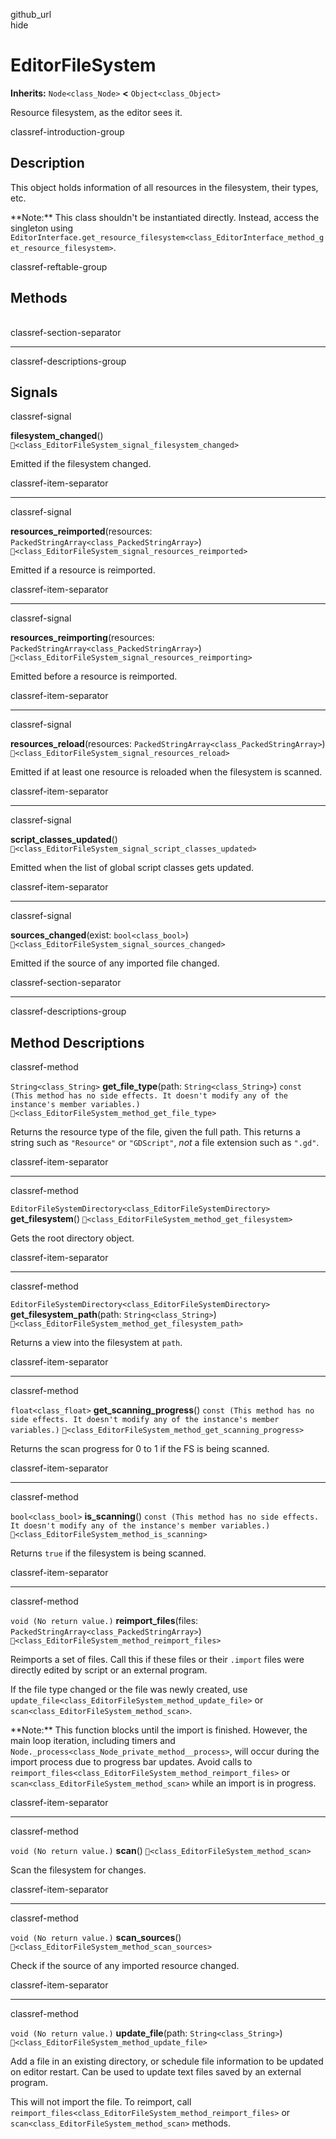 github\_url  
hide

# EditorFileSystem

**Inherits:** `Node<class_Node>` **&lt;** `Object<class_Object>`

Resource filesystem, as the editor sees it.

classref-introduction-group

## Description

This object holds information of all resources in the filesystem, their
types, etc.

\*\*Note:\*\* This class shouldn't be instantiated directly. Instead,
access the singleton using
`EditorInterface.get_resource_filesystem<class_EditorInterface_method_get_resource_filesystem>`.

classref-reftable-group

## Methods

<table>
<tbody>
<tr>
</tr>
<tr>
</tr>
<tr>
</tr>
<tr>
</tr>
<tr>
</tr>
<tr>
</tr>
<tr>
</tr>
<tr>
</tr>
<tr>
</tr>
</tbody>
</table>

classref-section-separator

------------------------------------------------------------------------

classref-descriptions-group

## Signals

classref-signal

**filesystem\_changed**()
`🔗<class_EditorFileSystem_signal_filesystem_changed>`

Emitted if the filesystem changed.

classref-item-separator

------------------------------------------------------------------------

classref-signal

**resources\_reimported**(resources:
`PackedStringArray<class_PackedStringArray>`)
`🔗<class_EditorFileSystem_signal_resources_reimported>`

Emitted if a resource is reimported.

classref-item-separator

------------------------------------------------------------------------

classref-signal

**resources\_reimporting**(resources:
`PackedStringArray<class_PackedStringArray>`)
`🔗<class_EditorFileSystem_signal_resources_reimporting>`

Emitted before a resource is reimported.

classref-item-separator

------------------------------------------------------------------------

classref-signal

**resources\_reload**(resources:
`PackedStringArray<class_PackedStringArray>`)
`🔗<class_EditorFileSystem_signal_resources_reload>`

Emitted if at least one resource is reloaded when the filesystem is
scanned.

classref-item-separator

------------------------------------------------------------------------

classref-signal

**script\_classes\_updated**()
`🔗<class_EditorFileSystem_signal_script_classes_updated>`

Emitted when the list of global script classes gets updated.

classref-item-separator

------------------------------------------------------------------------

classref-signal

**sources\_changed**(exist: `bool<class_bool>`)
`🔗<class_EditorFileSystem_signal_sources_changed>`

Emitted if the source of any imported file changed.

classref-section-separator

------------------------------------------------------------------------

classref-descriptions-group

## Method Descriptions

classref-method

`String<class_String>` **get\_file\_type**(path: `String<class_String>`)
`const (This method has no side effects. It doesn't modify any of the instance's member variables.)`
`🔗<class_EditorFileSystem_method_get_file_type>`

Returns the resource type of the file, given the full path. This returns
a string such as `"Resource"` or `"GDScript"`, *not* a file extension
such as `".gd"`.

classref-item-separator

------------------------------------------------------------------------

classref-method

`EditorFileSystemDirectory<class_EditorFileSystemDirectory>`
**get\_filesystem**() `🔗<class_EditorFileSystem_method_get_filesystem>`

Gets the root directory object.

classref-item-separator

------------------------------------------------------------------------

classref-method

`EditorFileSystemDirectory<class_EditorFileSystemDirectory>`
**get\_filesystem\_path**(path: `String<class_String>`)
`🔗<class_EditorFileSystem_method_get_filesystem_path>`

Returns a view into the filesystem at `path`.

classref-item-separator

------------------------------------------------------------------------

classref-method

`float<class_float>` **get\_scanning\_progress**()
`const (This method has no side effects. It doesn't modify any of the instance's member variables.)`
`🔗<class_EditorFileSystem_method_get_scanning_progress>`

Returns the scan progress for 0 to 1 if the FS is being scanned.

classref-item-separator

------------------------------------------------------------------------

classref-method

`bool<class_bool>` **is\_scanning**()
`const (This method has no side effects. It doesn't modify any of the instance's member variables.)`
`🔗<class_EditorFileSystem_method_is_scanning>`

Returns `true` if the filesystem is being scanned.

classref-item-separator

------------------------------------------------------------------------

classref-method

`void (No return value.)` **reimport\_files**(files:
`PackedStringArray<class_PackedStringArray>`)
`🔗<class_EditorFileSystem_method_reimport_files>`

Reimports a set of files. Call this if these files or their `.import`
files were directly edited by script or an external program.

If the file type changed or the file was newly created, use
`update_file<class_EditorFileSystem_method_update_file>` or
`scan<class_EditorFileSystem_method_scan>`.

\*\*Note:\*\* This function blocks until the import is finished.
However, the main loop iteration, including timers and
`Node._process<class_Node_private_method__process>`, will occur during
the import process due to progress bar updates. Avoid calls to
`reimport_files<class_EditorFileSystem_method_reimport_files>` or
`scan<class_EditorFileSystem_method_scan>` while an import is in
progress.

classref-item-separator

------------------------------------------------------------------------

classref-method

`void (No return value.)` **scan**()
`🔗<class_EditorFileSystem_method_scan>`

Scan the filesystem for changes.

classref-item-separator

------------------------------------------------------------------------

classref-method

`void (No return value.)` **scan\_sources**()
`🔗<class_EditorFileSystem_method_scan_sources>`

Check if the source of any imported resource changed.

classref-item-separator

------------------------------------------------------------------------

classref-method

`void (No return value.)` **update\_file**(path: `String<class_String>`)
`🔗<class_EditorFileSystem_method_update_file>`

Add a file in an existing directory, or schedule file information to be
updated on editor restart. Can be used to update text files saved by an
external program.

This will not import the file. To reimport, call
`reimport_files<class_EditorFileSystem_method_reimport_files>` or
`scan<class_EditorFileSystem_method_scan>` methods.

